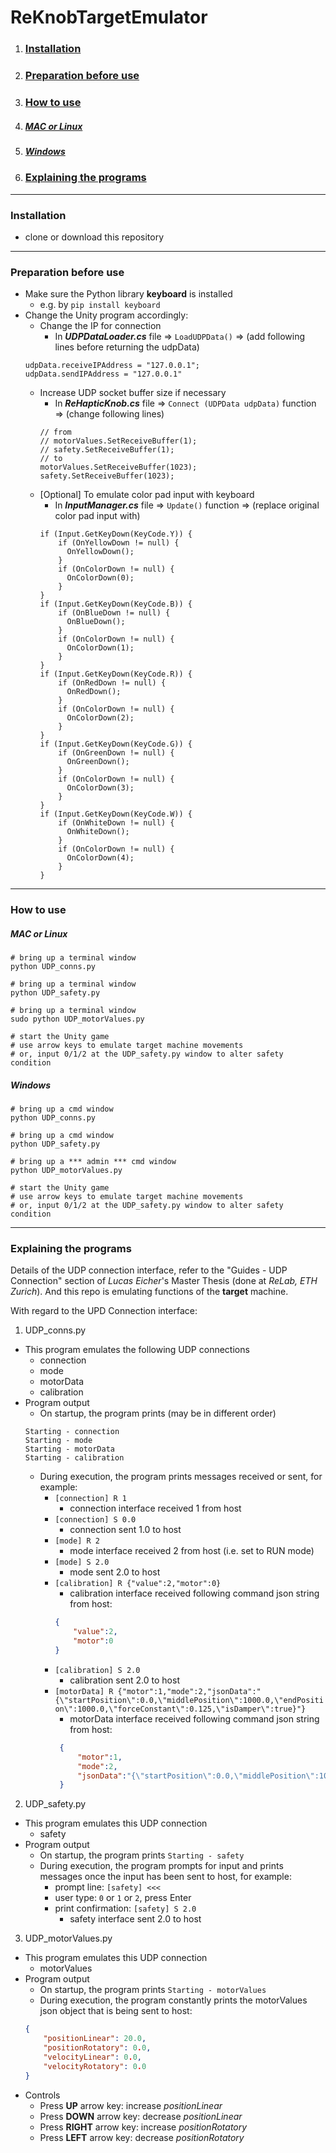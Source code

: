 # ReKnobTargetEmulator

1. ### [Installation](###Installation)
2. ### [Preparation before use](###Preparation%20before%20use)
3. ### [How to use](###How%20to%20use)
  1. ##### [MAC or Linux](#####MAC%20or%20Linux)
  2. ##### [Windows](#####Windows)
4. ### [Explaining the programs](###Explaining%20the%20programs)

---

### Installation
* clone or download this repository

---

### Preparation before use
* Make sure the Python library __keyboard__ is installed
  * e.g. by `pip install keyboard`
* Change the Unity program accordingly:
  * Change the IP for connection
    * In ___UDPDataLoader.cs___ file => `LoadUDPData()` => (add following lines before returning the udpData)
  ```
  udpData.receiveIPAddress = "127.0.0.1";
  udpData.sendIPAddress = "127.0.0.1"
  ```
  * Increase UDP socket buffer size if necessary
    * In ___ReHapticKnob.cs___ file => `Connect (UDPData udpData)` function => (change following lines)
    ```
    // from
    // motorValues.SetReceiveBuffer(1);
    // safety.SetReceiveBuffer(1);
    // to
    motorValues.SetReceiveBuffer(1023);
    safety.SetReceiveBuffer(1023);
    ```
  * [Optional] To emulate color pad input with keyboard
    * In ___InputManager.cs___ file => `Update()` function => (replace original color pad input with)
    ```
    if (Input.GetKeyDown(KeyCode.Y)) {
        if (OnYellowDown != null) {
          OnYellowDown();
        }
        if (OnColorDown != null) {
          OnColorDown(0);
        }
    }
    if (Input.GetKeyDown(KeyCode.B)) {
        if (OnBlueDown != null) {
          OnBlueDown();
        }
        if (OnColorDown != null) {
          OnColorDown(1);
        }
    }
    if (Input.GetKeyDown(KeyCode.R)) {
        if (OnRedDown != null) {
          OnRedDown();
        }
        if (OnColorDown != null) {
          OnColorDown(2);
        }
    }
    if (Input.GetKeyDown(KeyCode.G)) {
        if (OnGreenDown != null) {
          OnGreenDown();
        }
        if (OnColorDown != null) {
          OnColorDown(3);
        }
    }
    if (Input.GetKeyDown(KeyCode.W)) {
        if (OnWhiteDown != null) {
          OnWhiteDown();
        }
        if (OnColorDown != null) {
          OnColorDown(4);
        }
    }
    ```
---

### How to use
##### MAC or Linux
```
# bring up a terminal window
python UDP_conns.py

# bring up a terminal window
python UDP_safety.py

# bring up a terminal window
sudo python UDP_motorValues.py

# start the Unity game
# use arrow keys to emulate target machine movements
# or, input 0/1/2 at the UDP_safety.py window to alter safety condition
```
##### Windows
```
# bring up a cmd window
python UDP_conns.py

# bring up a cmd window
python UDP_safety.py

# bring up a *** admin *** cmd window
python UDP_motorValues.py

# start the Unity game
# use arrow keys to emulate target machine movements
# or, input 0/1/2 at the UDP_safety.py window to alter safety condition
```

---

### Explaining the programs
Details of the UDP connection interface, refer to the "Guides - UDP Connection" section of *Lucas Eicher*'s Master Thesis (done at *ReLab, ETH Zurich*). And this repo is emulating functions of the **target** machine.

With regard to the UPD Connection interface:
1. UDP_conns.py
  * This program emulates the following UDP connections
    * connection
    * mode
    * motorData
    * calibration
  * Program output
    * On startup, the program prints (may be in different order)
    ```
    Starting - connection
    Starting - mode
    Starting - motorData
    Starting - calibration
    ```
    * During execution, the program prints messages received or sent, for example:
      * `[connection] R 1`
        * connection interface received 1 from host
      * `[connection] S 0.0`
        * connection sent 1.0 to host
      * `[mode] R 2`
        * mode interface received 2 from host (i.e. set to RUN mode)
      * `[mode] S 2.0`
        * mode sent 2.0 to host
      * `[calibration] R {"value":2,"motor":0}`
        * calibration interface received following command json string from host:
        ```json
        {
            "value":2,
            "motor":0
        }
        ```
      * `[calibration] S 2.0`
        * calibration sent 2.0 to host
      * `[motorData] R {"motor":1,"mode":2,"jsonData":"{\"startPosition\":0.0,\"middlePosition\":1000.0,\"endPosition\":1000.0,\"forceConstant\":0.125,\"isDamper\":true}"}`
        * motorData interface received following command json string from host:
        ```json
         {
             "motor":1,
             "mode":2,
             "jsonData":"{\"startPosition\":0.0,\"middlePosition\":1000.0,\"endPosition\":1000.0,\"forceConstant\":0.125,\"isDamper\":true}"
         }
        ```
2. UDP_safety.py
  * This program emulates this UDP connection
    * safety
  * Program output
    * On startup, the program prints `Starting - safety`
    * During execution, the program prompts for input and prints messages once the input has been sent to host, for example:
      * prompt line: `[safety] <<<`
      * user type: `0` or `1` or `2`, press Enter
      * print confirmation: `[safety] S 2.0`
        * safety interface sent 2.0 to host
3. UDP_motorValues.py
  * This program emulates this UDP connection
    * motorValues
  * Program output
    * On startup, the program prints `Starting - motorValues`
    * During execution, the program constantly prints the motorValues json object that is being sent to host:
    ```json
    {
        "positionLinear": 20.0,
        "positionRotatory": 0.0,
        "velocityLinear": 0.0,
        "velocityRotatory": 0.0
    }
    ```
  * Controls
    * Press __UP__ arrow key: increase _positionLinear_
    * Press __DOWN__ arrow key: decrease _positionLinear_
    * Press __RIGHT__ arrow key: increase _positionRotatory_
    * Press __LEFT__ arrow key: decrease _positionRotatory_
